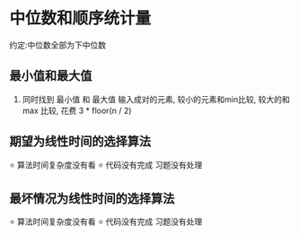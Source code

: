 # 中位数和顺序统计量
约定:中位数全部为下中位数
## 最小值和最大值

1. 同时找到 最小值 和 最大值
输入成对的元素, 较小的元素和min比较, 较大的和max 比较, 花费 3 * floor(n / 2)

## 期望为线性时间的选择算法
:star: 算法时间复杂度没有看
:star: 代码没有完成 习题没有处理

## 最坏情况为线性时间的选择算法

:star: 算法时间复杂度没有看
:star: 代码没有完成 习题没有处理